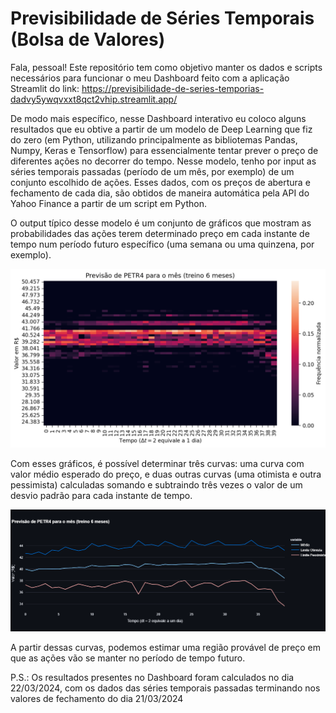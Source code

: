# Previsibilidade de Séries Temporais (Bolsa de Valores)

Fala, pessoal! Este repositório tem como objetivo manter os dados e scripts necessários para funcionar o meu Dashboard feito com a aplicação Streamlit do link: https://previsibilidade-de-series-temporias-dadvy5ywqvxxt8qct2vhip.streamlit.app/

De modo mais específico, nesse Dashboard interativo eu coloco alguns resultados que eu obtive a partir de um modelo de Deep Learning que fiz do zero (em Python, utilizando principalmente as bibliotemas Pandas, Numpy, Keras e Tensorflow) para essencialmente tentar prever o preço de diferentes ações no decorrer do tempo. 
Nesse modelo, tenho por input as séries temporais passadas (período de um mês, por exemplo) de um conjunto escolhido de ações. Esses dados, com os preços de abertura e fechamento de cada dia, são obtidos de maneira automática pela API do Yahoo Finance a partir de um script em Python.

O output típico desse modelo é um conjunto de gráficos que mostram as probabilidades das ações terem determinado preço em cada instante de tempo num período futuro específico (uma semana ou uma quinzena, por exemplo).

<img src="/imagens/PETR4(mês).png">

Com esses gráficos, é possível determinar três curvas: uma curva com valor médio esperado do preço, e duas outras curvas (uma otimista e outra pessimista) calculadas somando e subtraindo três vezes o valor de um desvio padrão para cada instante de tempo.

<img src="/imagens/newplot.png">

A partir dessas curvas, podemos estimar uma região provável de preço em que as ações vão se manter no período de tempo futuro.

P.S.: Os resultados presentes no Dashboard foram calculados no dia 22/03/2024, com os dados das séries temporais passadas terminando nos valores de fechamento do dia 21/03/2024
